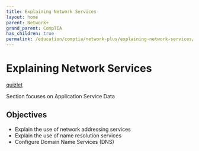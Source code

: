 ```yaml
---
title: Explaining Network Services 
layout: home
parent: Network+
grand_parent: CompTIA
has_children: true
permalink: /education/comptia/network-plus/explaining-network-services/
---
```


# Explaining Network Services

[quizlet](https://quizlet.com/989091365/comptia-network-explaining-network-services-flash-cards/?i=3896f3&x=1jqt)

Section focuses on Application Service Data

## Objectives

- Explain the use of network addressing services
- Explain the use of name resolution services
- Configure Domain Name Services (DNS)